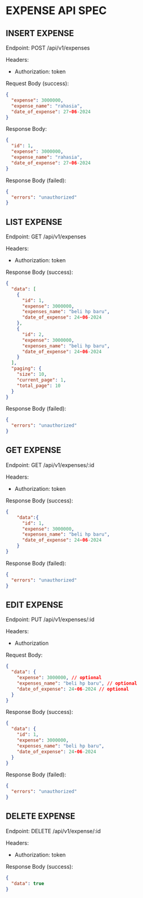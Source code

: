 # EXPENSE API SPEC

## INSERT EXPENSE

Endpoint: POST /api/v1/expenses

Headers:

- Authorization: token

Request Body (success):

```json
{
  "expense": 3000000,
  "expense_name": "rahasia",
  "date_of_expense": 27-06-2024
}
```

Response Body:

```json
{
  "id": 1,
  "expense": 3000000,
  "expense_name": "rahasia",
  "date_of_expense": 27-06-2024
}
```

Response Body (failed):

```json
{
  "errors": "unauthorized"
}
```

## LIST EXPENSE

Endpoint: GET /api/v1/expenses

Headers:

- Authorization: token

Response Body (success):

```json
{
  "data": [
    {
      "id": 1,
      "expense": 3000000,
      "expenses_name": "beli hp baru",
      "date_of_expense": 24-06-2024
    },
    {
      "id": 2,
      "expense": 3000000,
      "expenses_name": "beli hp baru",
      "date_of_expense": 24-06-2024
    }
  ],
  "paging": {
    "size": 10,
    "current_page": 1,
    "total_page": 10
  }
}
```

Response Body (failed):

```json
{
  "errors": "unauthorized"
}
```

## GET EXPENSE

Endpoint: GET /api/v1/expenses/:id

Headers:

- Authorization: token

Response Body (success):

```json
{
    "data":{
      "id": 1,
      "expense": 3000000,
      "expenses_name": "beli hp baru",
      "date_of_expense": 24-06-2024
    }
}
```

Response Body (failed):

```json
{
  "errors": "unauthorized"
}
```

## EDIT EXPENSE

Endpoint: PUT /api/v1/expenses/:id

Headers:

- Authorization

Request Body:

```json
{
  "data": {
    "expense": 3000000, // optional
    "expenses_name": "beli hp baru", // optional
    "date_of_expense": 24-06-2024 // optional
  }
}
```

Response Body (success):

```json
{
  "data": {
    "id": 1,
    "expense": 3000000,
    "expenses_name": "beli hp baru",
    "date_of_expense": 24-06-2024
  }
}
```

Response Body (failed):

```json
{
  "errors": "unauthorized"
}
```

## DELETE EXPENSE

Endpoint: DELETE /api/v1/expense/:id

Headers:

- Authorization: token

Response Body (success):

```json
{
  "data": true
}
```
